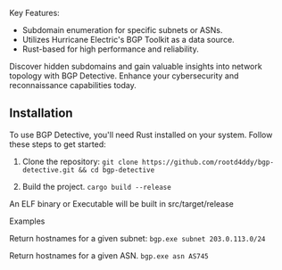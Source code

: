 Key Features:

- Subdomain enumeration for specific subnets or ASNs.
- Utilizes Hurricane Electric's BGP Toolkit as a data source.
- Rust-based for high performance and reliability.


Discover hidden subdomains and gain valuable insights into network topology with BGP Detective. Enhance your cybersecurity and reconnaissance capabilities today.

## Installation

To use BGP Detective, you'll need Rust installed on your system. Follow these steps to get started:


1. Clone the repository: 
```git clone https://github.com/rootd4ddy/bgp-detective.git && cd bgp-detective```

2. Build the project. 
```cargo build --release```

An ELF binary or Executable will be built in src/target/release

Examples

Return hostnames for a given subnet:
```bgp.exe subnet 203.0.113.0/24```

Return hostnames for a given ASN. 
```bgp.exe asn AS745```


